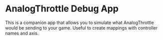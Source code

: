 # AnalogThrottle Debug App

This is a companion app that allows you to simulate what AnalogThrottle would be sending to your game. Useful to create mappings with controller names and axis.